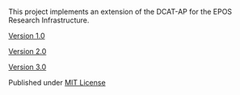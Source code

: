 This project implements an extension of the DCAT-AP for the EPOS Research Infrastructure.

<a href="https://github.com/epos-eu/EPOS-DCAT-AP/tree/EPOS-DCAT-AP-shapes">Version 1.0</a>

<a href="https://epos-eu.github.io/EPOS-DCAT-AP/v2/">Version 2.0</a>

<a href="https://epos-eu.github.io/EPOS-DCAT-AP/v3/">Version 3.0</a>

Published under <a href="https://epos-eu.github.io/EPOS-DCAT-AP/LICENSE">MIT License</a> 
